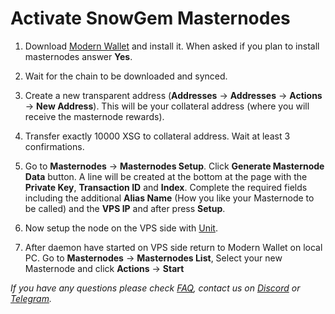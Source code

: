 # Activate SnowGem Masternodes

1. Download [Modern Wallet](https://snowgem.org/resources/modern-wallet) and install it. When asked if you plan to install masternodes answer **Yes**.

2. Wait for the chain to be downloaded and synced.

3. Create a new transparent address (**Addresses** -> **Addresses** -> **Actions** -> **New Address**). This will be your collateral address (where you will receive the masternode rewards).

4. Transfer exactly 10000 XSG to collateral address. Wait at least 3 confirmations.

5. Go to **Masternodes** -> **Masternodes Setup**. Click **Generate Masternode Data** button. A line will be created at the bottom at the page with the **Private Key**, **Transaction ID** and **Index**. Complete the required fields including the additional **Alias Name** (How you like your Masternode to be called) and the **VPS IP** and after press **Setup**.

6. Now setup the node on the VPS side with [Unit](Setup.md).

7. After daemon have started on VPS side return to Modern Wallet on local PC. Go to **Masternodes** -> **Masternodes List**, Select your new Masternode and click **Actions** -> **Start**

_If you have any questions please check [FAQ](https://snowgem.org/faq), contact us on [Discord](https://discord.gg/zumGnbg) or [Telegram](https://t.me/snowgemofficial)._